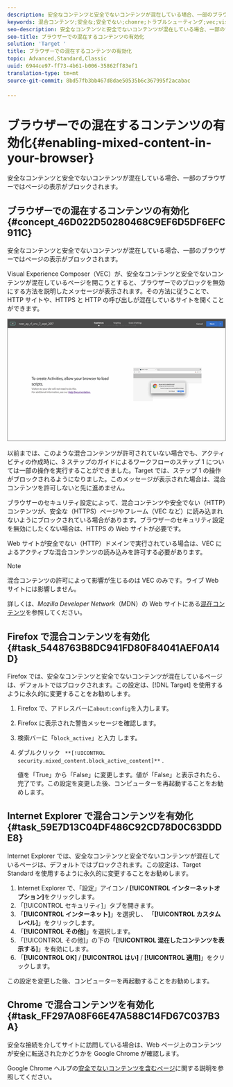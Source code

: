 ```yaml
---
description: 安全なコンテンツと安全でないコンテンツが混在している場合、一部のブラウザーではページの表示がブロックされます。
keywords: 混合コンテンツ;安全な;安全でない;chomre;トラブルシューティング;vec;visual experience composer;保護されていない
seo-description: 安全なコンテンツと安全でないコンテンツが混在している場合、一部のブラウザーではページの表示がブロックされます。
seo-title: ブラウザーでの混在するコンテンツの有効化
solution: 'Target '
title: ブラウザーでの混在するコンテンツの有効化
topic: Advanced,Standard,Classic
uuid: 6944ce97-ff73-4b61-b006-35862ff83ef1
translation-type: tm+mt
source-git-commit: 8bd57fb3bb467d8dae50535b6c367995f2acabac

---
```



# ブラウザーでの混在するコンテンツの有効化{#enabling-mixed-content-in-your-browser}

安全なコンテンツと安全でないコンテンツが混在している場合、一部のブラウザーではページの表示がブロックされます。

## ブラウザーでの混在するコンテンツの有効化 {#concept_46D022D50280468C9EF6D5DF6EFC911C}

安全なコンテンツと安全でないコンテンツが混在している場合、一部のブラウザーではページの表示がブロックされます。

Visual Experience Composer（VEC）が、安全なコンテンツと安全でないコンテンツが混在しているページを開こうとすると、ブラウザーでのブロックを無効にする方法を説明したメッセージが表示されます。その方法に従うことで、HTTP サイトや、HTTPS と HTTP の呼び出しが混在しているサイトを開くことができます。

![](assets/mixed_content_warning.gif)

以前までは、このような混合コンテンツが許可されていない場合でも、アクティビティの作成時に、3 ステップのガイドによるワークフローのステップ 1 については一部の操作を実行することができました。Target では、ステップ 1 の操作がブロックされるようになりました。このメッセージが表示された場合は、混合コンテンツを許可しないと先に進めません。

ブラウザーのセキュリティ設定によって、混合コンテンツや安全でない（HTTP）コンテンツが、安全な（HTTPS）ページやフレーム（VEC など）に読み込まれないようにブロックされている場合があります。ブラウザーのセキュリティ設定を無効にしたくない場合は、HTTPS の Web サイトが必要です。

Web サイトが安全でない（HTTP）ドメインで実行されている場合は、VEC によるアクティブな混合コンテンツの読み込みを許可する必要があります。

>[!NOTE]
>
>混合コンテンツの許可によって影響が生じるのは VEC のみです。ライブ Web サイトには影響しません。

詳しくは、*Mozilla Developer Network*（MDN）の Web サイトにある[混在コンテンツ](https://developer.mozilla.org/en-US/docs/Web/Security/Mixed_content)を参照してください。

## Firefox で混合コンテンツを有効化 {#task_5448763B8DC941FD80F84041AEF0A14D}

Firefox では、安全なコンテンツと安全でないコンテンツが混在しているページは、デフォルトではブロックされます。この設定は、[!DNL Target] を使用するように永久的に変更することをお勧めします。

<!-- 

target/t_mixed_content_firefox.xml

 -->

1. Firefox で、アドレスバーに`about:config`を入力します。
1. Firefox に表示された警告メッセージを確認します。
1. 検索バーに「`block_active`」と入力 します。
1. ダブルクリック ` **[!UICONTROL security.mixed_content.block_active_content]**` .

   値を「True」から「False」に変更します。値が「False」と表示されたら、完了です。この設定を変更した後、コンピューターを再起動することをお勧めします。

## Internet Explorer で混合コンテンツを有効化 {#task_59E7D13C04DF486C92CD78D0C63DDDE8}

Internet Explorer では、安全なコンテンツと安全でないコンテンツが混在しているページは、デフォルトではブロックされます。この設定は、Target Standard を使用するように永久的に変更することをお勧めします。

<!-- 

target/t_mixed_content_ie.xml

 -->

1. Internet Explorer で、「設定」アイコン / **[!UICONTROL インターネットオプション]**&#x200B;をクリックします。
1. 「[!UICONTROL セキュリティ]」タブを開きます。
1. 「**[!UICONTROL インターネット]**」を選択し、 「**[!UICONTROL カスタムレベル]**」をクリックします。
1. 「**[!UICONTROL その他]**」を選択します。
1. 「[!UICONTROL その他]」の下の「**[!UICONTROL 混在したコンテンツを表示する]**」を有効にします。
1. 「**[!UICONTROL OK]** / **[!UICONTROL はい]** / **[!UICONTROL 適用]**」をクリックします。

この設定を変更した後、コンピューターを再起動することをお勧めします。

## Chrome で混合コンテンツを有効化 {#task_FF297A08F66E47A588C14FD67C037B3A}

安全な接続を介してサイトに訪問している場合は、Web ページ上のコンテンツが安全に転送されたかどうかを Google Chrome が確認します。

<!-- 

target/t_mixed_content_chrome.xml

 -->

Google Chrome ヘルプの[安全でないコンテンツを含むページ](https://support.google.com/chrome/answer/1342714?hl=en)に関する説明を参照してください。
